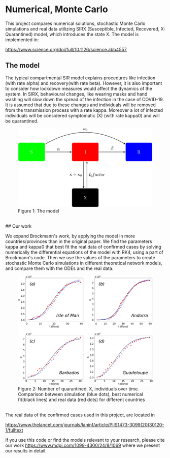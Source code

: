 # Numerical, Monte Carlo

This project compares numerical solutions, stochastic Monte Carlo simulations and real data utilizing SIRX (Susceptible, Infected, Recovered, X: Quarantined) model, which introduces the state X. The model is implemented in:

https://www.science.org/doi/full/10.1126/science.abb4557

## The model 

The typical compartmental SIR model explains procedures like infection (with rate alpha) and recovery(with rate beta). However, it is also important to consider how lockdown measures would affect the dynamics of the system. In SIRX, behavioural changes, like wearing masks and hand washing will slow down the spread of the infection in the case of COVID-19. It is assumed that due to these changes and individuals will be removed from the transmission process with a rate kappa. Moreover a lot of infected individuals will be considered symptomatic (X) (with rate kappa0) and will be quarantined.

<figure>
  <img src="./images/1.jpg" alt="1">
  <figcaption>Figure 1: The model</figcaption>
  <br>
</figure>
## Our work

We expand Brockmann's work, by applying the model in more countries/provinces than in the original paper. We find the parameters kappa and kappa0 that best fit the real data of confirmed cases by solving numerically the differential equations of the model with RK4, using a part of Brockmann's code. Then we use the values of the parameters to create stochastic Monte Carlo simulations in different theoretical network models, and compare them with the ODEs and the real data.

<figure>
  <img src="./images/2.jpg" alt="2">
  <figcaption>Figure 2: Number of quarantined, X, individuals over time. Comparison between simulation (blue dots), best numerical fit(black lines) and real data (red dots) for different countries</figcaption>
  <br>
</figure>

The real data of the confirmed cases used in this project, are located in

https://www.thelancet.com/journals/laninf/article/PIIS1473-3099(20)30120-1/fulltext

If you use this code or find the models relevant to your research, please cite our work https://www.mdpi.com/1099-4300/24/8/1069 where we present our results in detail.
